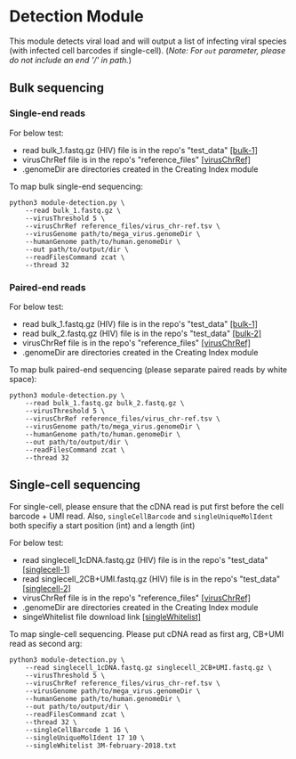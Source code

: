 # Detection Module
This module detects viral load and will output a list of infecting viral species (with infected cell barcodes if single-cell). (*Note: For `out` parameter, please do not include an end '/' in path.*) 

## Bulk sequencing
### Single-end reads
For below test:
- read bulk_1.fastq.gz (HIV) file is in the repo's "test_data" [[bulk-1]](https://github.com/aicb-ZhangLabs/Venus/raw/main/test_data/bulk_1.fastq.gz)
- virusChrRef file is in the repo's "reference_files" [[virusChrRef]](../../reference_files/virus_chr-ref.tsv)
- .genomeDir are directories created in the Creating Index module

To map bulk single-end sequencing:
```
python3 module-detection.py \
    --read bulk_1.fastq.gz \
    --virusThreshold 5 \
    --virusChrRef reference_files/virus_chr-ref.tsv \
    --virusGenome path/to/mega_virus.genomeDir \
    --humanGenome path/to/human.genomeDir \
    --out path/to/output/dir \
    --readFilesCommand zcat \
    --thread 32
```

### Paired-end reads
For below test:
- read bulk_1.fastq.gz (HIV) file is in the repo's "test_data" [[bulk-1]](https://github.com/aicb-ZhangLabs/Venus/raw/main/test_data/bulk_1.fastq.gz)
- read bulk_2.fastq.gz (HIV) file is in the repo's "test_data" [[bulk-2]](https://github.com/aicb-ZhangLabs/Venus/raw/main/test_data/bulk_2.fastq.gz)
- virusChrRef file is in the repo's "reference_files" [[virusChrRef]](../../reference_files/virus_chr-ref.tsv)
- .genomeDir are directories created in the Creating Index module

To map bulk paired-end sequencing (please separate paired reads by white space):
```
python3 module-detection.py \
    --read bulk_1.fastq.gz bulk_2.fastq.gz \
    --virusThreshold 5 \
    --virusChrRef reference_files/virus_chr-ref.tsv \
    --virusGenome path/to/mega_virus.genomeDir \
    --humanGenome path/to/human.genomeDir \
    --out path/to/output/dir \
    --readFilesCommand zcat \
    --thread 32
```

## Single-cell sequencing
For single-cell, please ensure that the cDNA read is put first before the cell barcode + UMI read. Also, `singleCellBarcode` and `singleUniqueMolIdent` both specifiy a start position (int) and a length (int)

For below test:
- read singlecell_1cDNA.fastq.gz (HIV) file is in the repo's "test_data" [[singlecell-1]](https://github.com/aicb-ZhangLabs/Venus/raw/main/test_data/singlecell_1cDNA.fastq.gz)
- read singlecell_2CB+UMI.fastq.gz (HIV) file is in the repo's "test_data" [[singlecell-2]](https://github.com/aicb-ZhangLabs/Venus/raw/main/test_data/singlecell_2CB%2BUMI.fastq.gz)
- virusChrRef file is in the repo's "reference_files" [[virusChrRef]](../../reference_files/virus_chr-ref.tsv)
- .genomeDir are directories created in the Creating Index module
- singeWhitelist file download link [[singleWhitelist]](https://github.com/10XGenomics/cellranger/raw/master/lib/python/cellranger/barcodes/3M-february-2018.txt.gz)

To map single-cell sequencing. Please put cDNA read as first arg, CB+UMI read as second arg:
```
python3 module-detection.py \
    --read singlecell_1cDNA.fastq.gz singlecell_2CB+UMI.fastq.gz \
    --virusThreshold 5 \
    --virusChrRef reference_files/virus_chr-ref.tsv \
    --virusGenome path/to/mega_virus.genomeDir \
    --humanGenome path/to/human.genomeDir \
    --out path/to/output/dir \
    --readFilesCommand zcat \
    --thread 32 \
    --singleCellBarcode 1 16 \
    --singleUniqueMolIdent 17 10 \
    --singleWhitelist 3M-february-2018.txt
```
